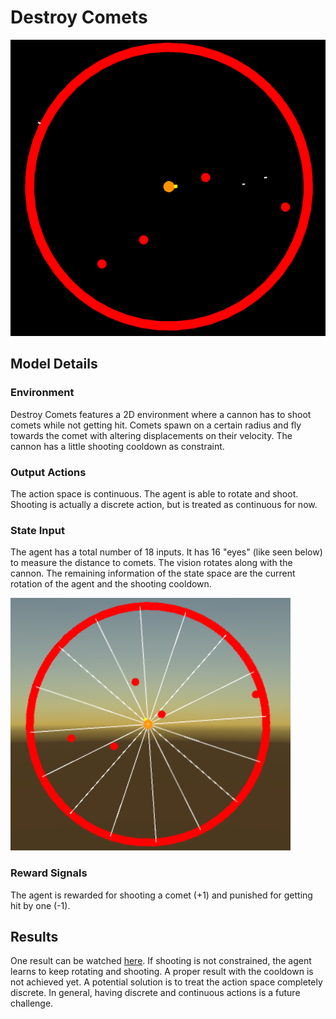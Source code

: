 
# Destroy Comets

![Environment](images/DestroyComets/environment.png)

## Model Details

### Environment

Destroy Comets features a 2D environment where a cannon has to shoot comets while not getting hit. Comets spawn on a certain radius and fly towards the comet with altering displacements on their velocity. The cannon has a little shooting cooldown as constraint.

### Output Actions

The action space is continuous. The agent is able to rotate and shoot. Shooting is actually a discrete action, but is treated as continuous for now.

### State Input

The agent has a total number of 18 inputs. It has 16 "eyes" (like seen below) to measure the distance to comets. The vision rotates along with the cannon. The remaining information of the state space are the current rotation of the agent and the shooting cooldown.

![Input](images/DestroyComets/eyes.png)

### Reward Signals

The agent is rewarded for shooting a comet (+1) and punished for getting hit by one (-1).

## Results

One result can be watched [here](https://www.youtube.com/watch?v=d1HEhY7TwSE). If shooting is not constrained, the agent learns to keep rotating and shooting. A proper result with the cooldown is not achieved yet. A potential solution is to treat the action space completely discrete. In general, having discrete and continuous actions is a future challenge.